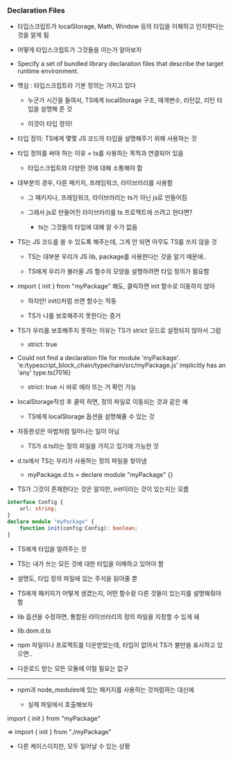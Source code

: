 ### Declaration Files 

- 타입스크립트가 localStorage, Math, Window 등의 타입을 이해하고 인지한다는 것을 알게 됨 

- 어떻게 타입스크립트가 그것들을 아는가 알아보자 

- Specify a set of bundled library declaration files that describe the target runtime environment.

- 핵심 : 타입스크립트라 기본 정의는 가지고 있다 

    - 누군가 시간을 들여서, TS에게 localStorage 구조, 매개변수, 리턴값, 리턴 타입을 설명해 준 것 

    - 이것이 타입 정의!

- 타입 정의: TS에게 몇몇 JS 코드의 타입을 설명해주기 위해 사용하는 것 

- 타입 정의를 써야 하는 이유 = ts를 사용하는 목적과 연결되어 있음 

    - 타입스크립트와 다양한 것에 대해 소통해야 함 

- 대부분의 경우, 다른 패키지, 프레임워크, 라이브러리를 사용함 

    - 그 패키지나, 프레임워크, 라이브러리는 ts가 아닌 js로 만들어짐 

    - 그래서 js로 만들어진 라이브러리를 ts 프로젝트에 쓰려고 한다면?
         
        - ts는 그것들의 타입에 대해 알 수가 없음 

- TS는 JS 코드를 쓸 수 있도록 해주는데, 그게 안 되면 아무도 TS를 쓰지 않을 것 
    
    - TS는 대부분 우리가 JS lib, package를 사용한다는 것을 알기 때문에..

    - TS에게 우리가 불러올 JS 함수의 모양을 설명하려면 타입 정의가 필요함 

- import { init } from "myPackage" 해도, 클릭하면 init 함수로 이동하지 않아

    - 하지만! init()처럼 쓰면 함수는 작동 

    - TS가 나를 보호해주지 못한다는 증거 

- TS가 우리를 보호해주지 못하는 이유는 TS가 strict 모드로 설정되지 않아서 그럼 

    - strict: true

- Could not find a declaration file for module 'myPackage'. 'e:/typescript_block_chain/typechain/src/myPackage.js' implicitly has an 'any' type.ts(7016)


    - strict: true 시 바로 에러 뜨는 거 확인 가능 

- localStorage작성 후 클릭 하면, 정의 파일로 이동되는 것과 같은 예 

    - TS에게 localStorage 옵션을 설명해줄 수 있는 것 

- 자동완성은 마법처럼 일어나는 일이 아님 

    - TS가 d.ts라는 정의 파일을 가지고 있기에 가능한 것 

- d.ts에서 TS는 우리가 사용하는 정의 파일을 찾아냄 

    - myPackage.d.ts = declare module "myPackage" {}

- TS가 그것이 존재한다는 것은 알지만, init이라는 것이 있는지는 모름 

```typescript
interface Config {
    url: string;
}
declare module "myPackage" {
    function init(config:Config): boolean;
}
```

- TS에게 타입을 알려주는 것 

- TS는 내가 쓰는 모든 것에 대한 타입을 이해하고 있어야 함 

- 설명도, 타입 정의 파일에 있는 주석을 읽어줄 뿐 

- TS에게 패키지가 어떻게 생겼는지, 어떤 함수랑 다른 것들이 있는지를 설명해줘야 함 

- lib 옵션을 수정하면, 통합된 라이브러리의 정의 파일을 지정할 수 있게 돼 

- lib.dom.d.ts

- npm 파일이나 프로젝트를 다운받았는데, 타입이 없어서 TS가 불만을 표시하고 있으면..

- 다운로드 받는 모든 모듈에 이럴 필요는 없구 

---

- npm과 node_modules에 있는 패키지를 사용하는 것처럼하는 대신에 

    - 실제 파일에서 호출해보자 

import { init } from "myPackage"

=> import { init } from "./myPackage"

- 다른 케이스이지만, 모두 일어날 수 있는 상황 